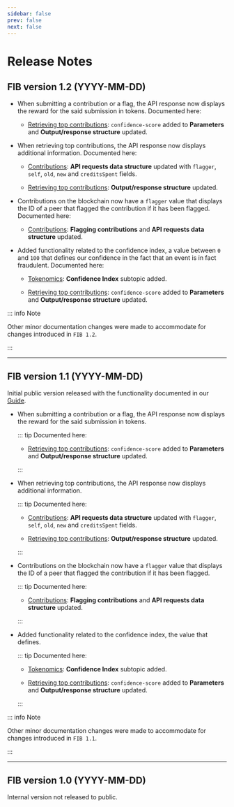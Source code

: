 ```yaml
---
sidebar: false
prev: false
next: false
---
```


# Release Notes

## FIB version 1.2 (YYYY-MM-DD)

- When submitting a contribution or a flag, the API response now displays the reward for the said submission in tokens.
  Documented here:

    - [Retrieving top contributions](../api-specification/contribution-controller/retrieving-top-contributions.md): `confidence-score` added to **Parameters** and **Output/response structure** updated.

- When retrieving top contributions, the API response now displays additional information.
  Documented here:

    - [Contributions](../overview/contributions.md#api-requests-data-structure): **API requests data structure** updated with `flagger`, `self`, `old`, `new` and `creditsSpent` fields.

    - [Retrieving top contributions](../api-specification/contribution-controller/retrieving-top-contributions.md): **Output/response structure** updated.

- Contributions on the blockchain now have a `flagger` value that displays the ID of a peer that flagged the contribution if it has been flagged.
  Documented here:

    - [Contributions](../overview/contributions.md#api-requests-data-structure): **Flagging contributions** and **API requests data structure** updated.

- Added functionality related to the confidence index, a value between `0` and `100` that defines our confidence in the fact that an event is in fact fraudulent.
  Documented here:

    - [Tokenomics](../overview/tokenomics.md#confidence-index): **Confidence Index** subtopic added.

    - [Retrieving top contributions](../api-specification/contribution-controller/retrieving-top-contributions.md): `confidence-score` added to **Parameters** and **Output/response structure** updated.

::: info Note

Other minor documentation changes were made to accommodate for changes introduced in `FIB 1.2`.

:::

---

## FIB version 1.1 (YYYY-MM-DD)

Initial public version released with the functionality documented in our [Guide](../index.md).

- When submitting a contribution or a flag, the API response now displays the reward for the said submission in tokens.

  ::: tip Documented here:

    - [Retrieving top contributions](../api-specification/contribution-controller/retrieving-top-contributions.md): `confidence-score` added to **Parameters** and **Output/response structure** updated.

  :::

- When retrieving top contributions, the API response now displays additional information.

  ::: tip Documented here:

    - [Contributions](../overview/contributions.md#api-requests-data-structure): **API requests data structure** updated with `flagger`, `self`, `old`, `new` and `creditsSpent` fields.

    - [Retrieving top contributions](../api-specification/contribution-controller/retrieving-top-contributions.md): **Output/response structure** updated.

  :::

- Contributions on the blockchain now have a `flagger` value that displays the ID of a peer that flagged the contribution if it has been flagged.

  ::: tip Documented here:

    - [Contributions](../overview/contributions.md#api-requests-data-structure): **Flagging contributions** and **API requests data structure** updated.

  :::

- Added functionality related to the confidence index, the value that defines.

  ::: tip Documented here:

    - [Tokenomics](../overview/tokenomics.md#confidence-index): **Confidence Index** subtopic added.

    - [Retrieving top contributions](../api-specification/contribution-controller/retrieving-top-contributions.md): `confidence-score` added to **Parameters** and **Output/response structure** updated.

  :::

::: info Note

Other minor documentation changes were made to accommodate for changes introduced in `FIB 1.1`.

:::

---

## FIB version 1.0 (YYYY-MM-DD)

Internal version not released to public.
